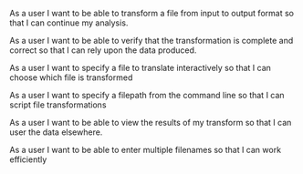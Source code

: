As a user 
I want to be able to transform a file from input to output format
so that I can continue my analysis.

As a user 
I want to be able to verify that the transformation is complete and correct
so that I can rely upon the data produced.

As a user 
I want to specify a file to translate interactively
so that I can choose which file is transformed

As a user
I want to specify a filepath from the command line
so that I can script file transformations

As a user 
I want to be able to view the results of my transform
so that I can user the data elsewhere.

As a user 
I want to be able to enter multiple filenames
so that I can work efficiently